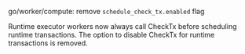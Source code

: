 go/worker/compute: remove `schedule_check_tx.enabled` flag

Runtime executor workers now always call CheckTx before scheduling runtime
transactions. The option to disable CheckTx for runtime transactions is
removed.
